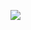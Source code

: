 ![]([https://66.media.tumblr.com/2666a08ace814d8578e7902d0ef55539/tumblr_ptf1mbWHfg1wclo4ko1_400.gif](https://media.tenor.com/w7NBjXrzDvgAAAAM/naruto-sasuke.gif))
